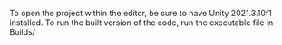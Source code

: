 To open the project within the editor, be sure to have Unity 2021.3.10f1 installed.
To run the built version of the code, run the executable file in Builds/